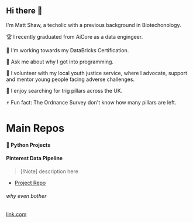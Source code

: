 ## Hi there 👋

<!--
**ArachnaDude/ArachnaDude** is a ✨ _special_ ✨ repository because its `README.md` (this file) appears on your GitHub profile.

Here are some ideas to get you started:

- 🔭 I’m currently working on ...
- 🌱 I’m currently learning ...
- 👯 I’m looking to collaborate on ...
- 🤔 I’m looking for help with ...
- 💬 Ask me about ...
- 📫 How to reach me: ...
- 😄 Pronouns: ...
- ⚡ Fun fact: ...
-->

I'm Matt Shaw, a techolic with a previous background in Biotechonology.

🏆 I recently graduated from AiCore as a data engingeer.

🌱 I'm working towards my DataBricks Certification.

💬 Ask me about why I got into programming.

🤝 I volunteer with my local youth justice service, where I advocate, support and mentor young people facing adverse challenges.

🥾 I enjoy searching for trig pillars across the UK.

⚡ Fun fact: The Ordnance Survey don't know how many pillars are left.

# Main Repos

#### 🐍 Python Projects

#### Pinterest Data Pipeline

> [!Note] description here

- [Project Repo](https://github.com/ArachnaDude/pinterest-data-pipeline7)

###### why even bother

[link.com](www.link.com)
